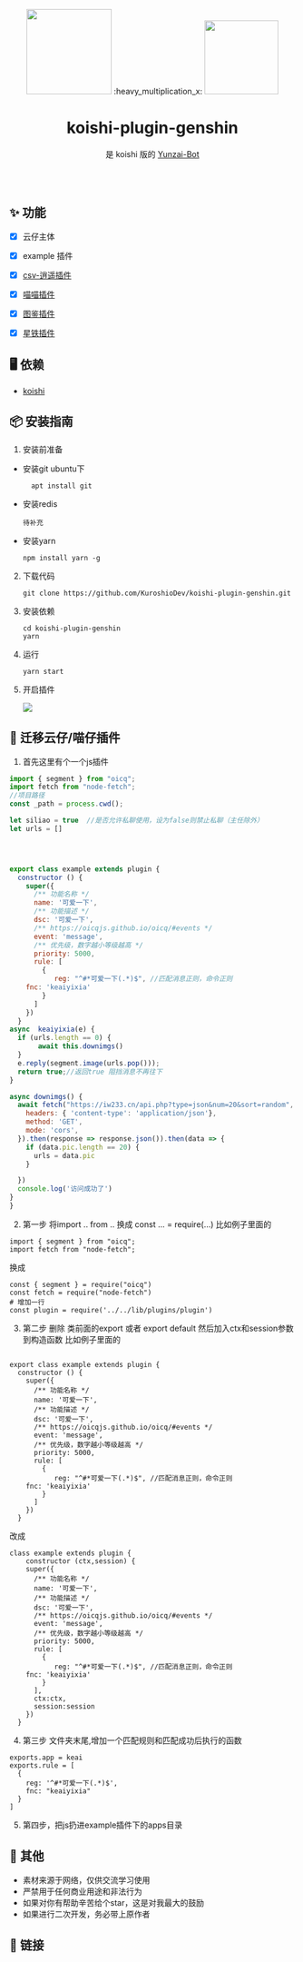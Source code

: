 <p align="center">
<img width="150" src="https://koishi.chat/logo.png">
 :heavy_multiplication_x:
<img width="130" src="https://gitee.com/KuroshioDev/koishi-plugin-genshin/raw/master/yunzai.png">
</p>

<h1 align="center">koishi-plugin-genshin</h1>

<div align="center">

是 koishi 版的 <a href="https://gitee.com/Le-niao/Yunzai-Bot" target="_blank">Yunzai-Bot</a>

</div>
<br />
<br />


## ✨ 功能

- [x] 云仔主体
- [x] example 插件
- [x] [csv-逍遥插件](https://github.com/KuroshioDev/kuroshio-xiaoyao-plugin)
- [x] [喵喵插件](https://github.com/KuroshioDev/kuroshio-miao-plugin)
- [x] [图鉴插件](https://github.com/KuroshioDev/atlas-plugin)
- [x] [星铁插件](https://github.com/KuroshioDev/kuroshio-starrail-plugin)



## 🖥 依赖

- [koishi](https://koishi.chat/)

## 📦 安装指南

1. 安装前准备

- 安装git
ubuntu下
  ```
    apt install git
  ```
- 安装redis

      待补充

- 安装yarn
  ```
  npm install yarn -g
  ```

2. 下载代码
    ```
    git clone https://github.com/KuroshioDev/koishi-plugin-genshin.git
    ```

2. 安装依赖

    ```
    cd koishi-plugin-genshin
    yarn
    ```

3. 运行

    ```
    yarn start
    ```

4. 开启插件

    <img src="https://github.com/KuroshioDev/koishi-plugin-genshin/blob/develop/%E6%95%99%E7%A8%8B.png?raw=true">

## 🌈 迁移云仔/喵仔插件

1. 首先这里有个一个js插件
```js
import { segment } from "oicq";
import fetch from "node-fetch";
//项目路径
const _path = process.cwd();

let siliao = true  //是否允许私聊使用，设为false则禁止私聊（主任除外）
let urls = []




export class example extends plugin {
  constructor () {
    super({
      /** 功能名称 */
      name: '可爱一下',
      /** 功能描述 */
      dsc: '可爱一下',
      /** https://oicqjs.github.io/oicq/#events */
      event: 'message',
      /** 优先级，数字越小等级越高 */
      priority: 5000,
      rule: [
        {
           reg: "^#*可爱一下(.*)$", //匹配消息正则，命令正则
    fnc: 'keaiyixia'
        }
      ]
    })
  }
async  keaiyixia(e) {
  if (urls.length == 0) {
       await this.downimgs()
  }
  e.reply(segment.image(urls.pop()));
  return true;//返回true 阻挡消息不再往下
}

async downimgs() {
  await fetch("https://iw233.cn/api.php?type=json&num=20&sort=random", {
    headers: { 'content-type': 'application/json'},
    method: 'GET',
    mode: 'cors',
  }).then(response => response.json()).then(data => {
    if (data.pic.length == 20) {
      urls = data.pic
    }

  })
  console.log('访问成功了')
}
}
```
2. 第一步
将import .. from .. 换成 const ... = require(...)
比如例子里面的
```
import { segment } from "oicq";
import fetch from "node-fetch";
```
换成
```
const { segment } = require("oicq")
const fetch = require("node-fetch")
# 增加一行
const plugin = require('../../lib/plugins/plugin')
```

3. 第二步
删除 类前面的export 或者 export default 然后加入ctx和session参数到构造函数
比如例子里面的
```

export class example extends plugin {
  constructor () {
    super({
      /** 功能名称 */
      name: '可爱一下',
      /** 功能描述 */
      dsc: '可爱一下',
      /** https://oicqjs.github.io/oicq/#events */
      event: 'message',
      /** 优先级，数字越小等级越高 */
      priority: 5000,
      rule: [
        {
           reg: "^#*可爱一下(.*)$", //匹配消息正则，命令正则
    fnc: 'keaiyixia'
        }
      ]
    })
  }
```
改成
```
class example extends plugin {
    constructor (ctx,session) {
    super({
      /** 功能名称 */
      name: '可爱一下',
      /** 功能描述 */
      dsc: '可爱一下',
      /** https://oicqjs.github.io/oicq/#events */
      event: 'message',
      /** 优先级，数字越小等级越高 */
      priority: 5000,
      rule: [
        {
           reg: "^#*可爱一下(.*)$", //匹配消息正则，命令正则
    fnc: 'keaiyixia'
        }
      ],
      ctx:ctx,
      session:session
    })
  }
```
4. 第三步
文件夹末尾,增加一个匹配规则和匹配成功后执行的函数
```
exports.app = keai
exports.rule = [
  {
    reg: '^#*可爱一下(.*)$',
    fnc: "keaiyixia"
  }
]
```
5. 第四步，把js扔进example插件下的apps目录



## 🌈 其他

- 素材来源于网络，仅供交流学习使用
- 严禁用于任何商业用途和非法行为
- 如果对你有帮助辛苦给个star，这是对我最大的鼓励
- 如果进行二次开发，务必带上原作者


## 🔗 链接





